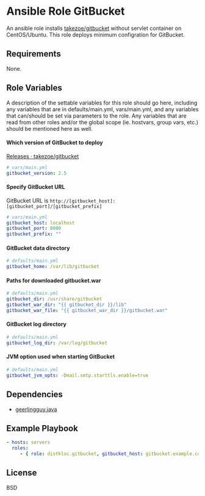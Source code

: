 Ansible Role GitBucket
=========

An ansible role installs [takezoe/gitbucket](takezoe/gitbucket) without servlet container on CentOS/Ubuntu.
This role deploys minimum configration for GitBucket.

Requirements
------------

None.

Role Variables
--------------

A description of the settable variables for this role should go here, including any variables that are in defaults/main.yml, vars/main.yml, and any variables that can/should be set via parameters to the role. Any variables that are read from other roles and/or the global scope (ie. hostvars, group vars, etc.) should be mentioned here as well.

#### Which version of GitBucket to deploy

[Releases · takezoe/gitbucket](takezoe/gitbucket/releases)

```yml
# vars/main.yml
gitbucket_version: 2.5
```

#### Specify GitBucket URL

GitBucket URL is `http://[gitbucket_host]:[gitbucket_port]/[gitbucket_prefix]`

```yml
# vars/main.yml
gitbucket_host: localhost
gitbucket_port: 8080
gitbucket_prefix: ""
```

#### GitBucket data directory

```yml
# defaults/main.yml
gitbucket_home: /var/lib/gitbucket
```

#### Paths for downloaded gitbucket.war

```yml
# defaults/main.yml
gitbucket_dir: /usr/share/gitbucket
gitbucket_war_dir: "{{ gitbucket_dir }}/lib"
gitbucket_war_file: "{{ gitbucket_war_dir }}/gitbucket.war"
```

#### GitBucket log directory

```yml
# defaults/main.yml
gitbucket_log_dir: /var/log/gitbucket
```

#### JVM option used when starting GitBucket

```yml
# defaults/main.yml
gitbucket_jvm_opts: -Dmail.smtp.starttls.enable=true
```

Dependencies
------------

- [geerlingguy.java](https://galaxy.ansible.com/list#/roles/439)

Example Playbook
----------------

```yml
- hosts: servers
  roles:
     - { role: distkloc.gitbucket, gitbucket_host: gitbucket.example.com, gitbucket_port: 80  }
```

License
-------

BSD

